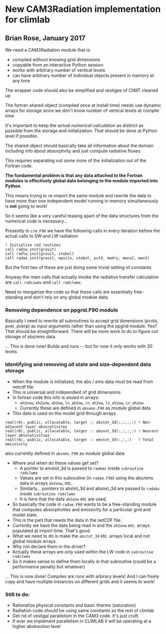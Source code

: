 # New CAM3Radiation implementation for climlab

## Brian Rose, January 2017

We need a CAM3Radiation module that is:

- compiled without knowing grid dimensions
- copyable from an interactive Python session
- works with arbitrary number of vertical levels
- can have arbitrary number of individual objects present in memory at any time

The wrapper code should also be simplified and vestiges of CliMT cleaned up

The fortran shared object (compiled once at install time) needs use dynamic
arrays for storage since we don't know number of vertical levels at compile time

It's important to keep the actual *numerical calculation* as distinct as possible
from the storage and initialization. That should be done at Python level if possible.

The shared object should basically take all information about the domain
including info about absorptivity
and just compute radiative fluxes.

This requires separating out some more of the initialization out of the Fortran code.

**The fundamental problem is that any data attached to the Fortran modules
is effectively global data belonging to the module imported into Python**

This means trying to re-import the same module and rewrite the data to have
more than one independent model running in memory simultaneously is **not**
going to work!

So it seems like a very careful teasing apart of the data structures
from the numerical code is necessary...

Presently in `crm.F90` we have the following calls in every iteration
before the actual calls to SW and LW radiation:

```
! Initialize rad routines
call radsw_init(gravit)
call radlw_init(gravit, stebol)
call radae_init(gravit, epsilo, stebol, pstd, mwdry, mwco2, mwo3)
```

But the first two of these are just doing some trivial setting of constants

Anyway the main calls that actually invoke the radiative transfer calculation are
`call radcswmx` and `call radclwmx`.

Need to reorganize the code so that these calls are essentially free-standing
and don't rely on any global module data.

### Removing dependence on ppgrid.F90 module

Basically I need to rewrite all subroutines to accept grid dimensions (pcols, pver, pverp)
as input arguments rather than using the ppgrid module. Yes? That should be straightforward.
There will be more work to do to figure out storage of abs/ems data.

... This is done now! Builds and runs -- but for now it *only* works with 30 levels

### Identifying and removing *all* state and size-dependent data storage

- When the module is initialized, the abs / ems data must be read from netcdf file
- This is universal and independent of grid dimensions
- In fortran code this info is stored in arrays:
  - `ah2onw`, `eh2onw`, `ah2ow`, `ln_ah2ow`, `cn_ah2ow`, `ln_eh2ow`, `cn_eh2ow`
  - Currently these are defined in `absems.F90` as module global data
- This data is used on the model grid through arrays
```
real(r8), public, allocatable, target :: abstot_3d(:,:,:,:) ! Non-adjacent layer absorptivites
real(r8), public, allocatable, target :: absnxt_3d(:,:,:,:) ! Nearest layer absorptivities
real(r8), public, allocatable, target :: emstot_3d(:,:,:)   ! Total emissivity
```
also currently defined in `absems.F90` as module global data
- Where and when do these values get set?
  - A pointer to emstot_3d is passed to `radems` inside `subroutine radclwmx`
  - Values are set in this subroutine (in `radae.F90`) using the abs/ems data in arrays `ah2onw`, etc.
  - Similarly...  pointers to abstot_3d and absnxt_3d are passed to `radabs` inside `subroutine radclwmx`
  - It is here that the data `ah2onw` etc are used.
- So basically the code in `radae.F90` wants to be a free-standing module that computes absorptivities and emissivity for a particular grid and model state.
- This is the part that needs the data in the netCDF file.
- Currently we have the data being read in and the `ah2onw` etc. arrays populated at import time. That's good.
- What we need to do is make the `abstot_3d` etc. arrays local and not global module arrays.
- Why not declare them in the driver?
- Actually these arrays are *only* used within the LW code in `subroutine radclwmx`
- So it makes sense to define them locally in that subroutine
(could be a performance penalty but whatever)

... This is now done! Compiles are runs with arbirary levels! And I can freely copy and have multiple instances on different grids and it seems to work!


### Still to do:

- Rationalize physical constants and basic thermo (saturation)
- Radiation code should be using same constants as the rest of climlab
- Get rid of vestigal parallelism in the CAM3 code. It's just cruft.
- If ever we implement parallelism in CLIMLAB it will be operating at a higher abstraction level
